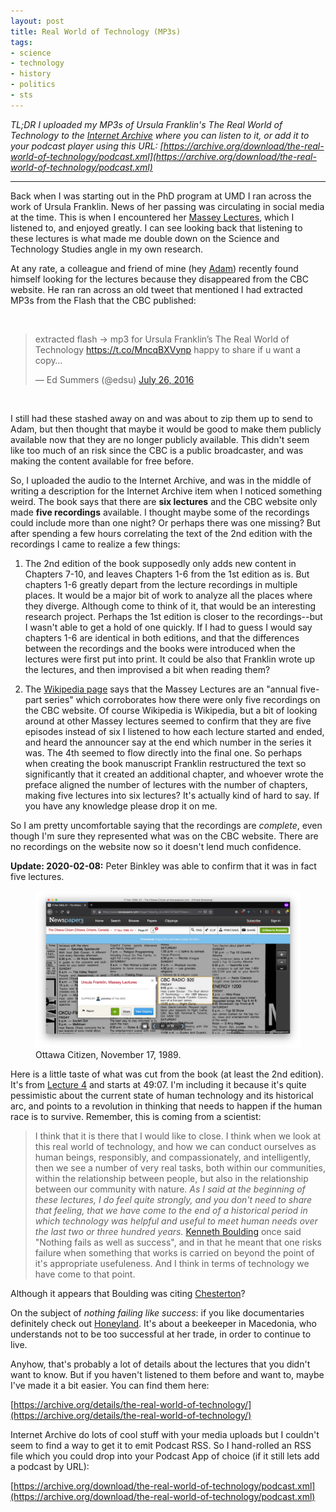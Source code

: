 ```yaml
---
layout: post
title: Real World of Technology (MP3s)
tags:
- science
- technology
- history
- politics
- sts
---
```


*TL;DR I uploaded my MP3s of Ursula Franklin's The Real World of Technology to the [Internet Archive](https://archive.org/details/the-real-world-of-technology/) where you can listen to it, or add it to your podcast player using this URL: [https://archive.org/download/the-real-world-of-technology/podcast.xml](https://archive.org/download/the-real-world-of-technology/podcast.xml)*

---

Back when I was starting out in the PhD program at UMD I ran across the work of
Ursula Franklin. News of her passing was circulating in social media at the
time. This is when I encountered her [Massey
Lectures](https://inkdroid.org/2016/08/05/real-world-of-technology/), which I
listened to, and enjoyed greatly. I can see looking back that listening to these
lectures is what made me double down on the Science and Technology Studies angle
in my own research.

At any rate, a colleague and friend of mine (hey
[Adam](https://www.adamkriesberg.com/)) recently found himself looking for the
lectures because they disappeared from the CBC website. He ran ran across an old
tweet that mentioned I had extracted MP3s from the Flash that the CBC published:

<br>

<blockquote class="twitter-tweet"><p lang="en" dir="ltr">extracted flash -&gt; mp3 for Ursula Franklin’s The Real World of Technology <a href="https://t.co/MncqBXVynp">https://t.co/MncqBXVynp</a> happy to share if u want a copy…</p>&mdash; Ed Summers (@edsu) <a href="https://twitter.com/edsu/status/757935453190361088?ref_src=twsrc%5Etfw">July 26, 2016</a></blockquote><script async src="https://platform.twitter.com/widgets.js" charset="utf-8"></script>

<br>

I still had these stashed away on and was about to zip them up to send to Adam,
but then thought that maybe it would be good to make them publicly available now
that they are no longer publicly available. This didn't seem like too much of an
risk since the CBC is a public broadcaster, and was making the content available
for free before.

So, I uploaded the audio to the Internet Archive, and was in the middle of
writing a description for the Internet Archive item when I noticed something
weird. The book says that there are **six lectures** and the CBC website only
made **five recordings** available. I thought maybe some of the recordings could
include more than one night? Or perhaps there was one missing? But after
spending a few hours correlating the text of the 2nd edition with the recordings
I came to realize a few things:

1. The 2nd edition of the book supposedly only adds new content in Chapters
   7-10, and leaves Chapters 1-6 from the 1st edition as is. But chapters 1-6
   greatly depart from the lecture recordings in multiple places. It would be a
   major bit of work to analyze all the places where they diverge. Although come
   to think of it, that would be an interesting research project. Perhaps the
   1st edition is closer to the recordings--but I wasn't able to get a hold of
   one quickly.  If I had to guess I would say chapters 1-6 are identical in
   both editions, and that the differences between the recordings and the books
   were introduced when the lectures were first put into print. It could be also
   that Franklin wrote up the lectures, and then improvised a bit when reading
   them?

2. The [Wikipedia page] says that the Massey Lectures are an "annual five-part
   series" which corroborates how there were only five recordings on the CBC
   website. Of course Wikipedia is Wikipedia, but a bit of looking around at
   other Massey lectures seemed to confirm that they are five episodes instead
   of six I listened to how each lecture started and ended, and heard the
   announcer say at the end which number in the series it was. The 4th seemed to
   flow directly into the final one. So perhaps when creating the book
   manuscript Franklin restructured the text so significantly that it created an
   additional chapter, and whoever wrote the preface aligned the number of
   lectures with the number of chapters, making five lectures into six lectures?
   It's actually kind of hard to say. If you have any knowledge please drop it
   on me.

So I am pretty uncomfortable saying that the recordings are *complete*, even
though I'm sure they represented what was on the CBC website. There are no
recordings on the website now so it doesn't lend much confidence.

**Update: 2020-02-08:** Peter Binkley was able to confirm that it was in fact
five lectures.

<figure>
  <a href="https://www.newspapers.com/image/?clipping_id=43827970"><img class="img-responsive" src="/images/ottawa-citizen.png"></a>
  <figcaption>Ottawa Citizen, November 17, 1989.</figcaption>
</figure>

Here is a little taste of what was cut from the book (at least the 2nd edition).
It's from [Lecture
4](https://archive.org/details/the-real-world-of-technology/part-4.mp3) and
starts at 49:07. I'm including it because it's quite pessimistic about the
current state of human technology and its historical arc, and points to a
revolution in thinking that needs to happen if the human race is to survive.
Remember, this is coming from a scientist:

> I think that it is there that I would like to close. I think when we look at this real world of technology, and how we can conduct ourselves as human beings, responsibly, and compassionately, and intelligently, then we see a number of very real tasks, both within our communities, within the relationship between people, but also in the relationship between our community with nature. *As I said at the beginning of these lectures, I do feel quite strongly, and you don't need to share that feeling, that we have come to the end of a historical period in which technology was helpful and useful to meet human needs over the last two or three hundred years.* [Kenneth Boulding] once said "Nothing fails as well as success", and in that he meant that one risks failure when something that works is carried on beyond the point of it's appropriate usefuleness. And I think in terms of technology we have come to that point.

Although it appears that Boulding was citing [Chesterton](https://www.gutenberg.org/files/470/470-h/470-h.htm)?

On the subject of *nothing failing like success*: if you like documentaries definitely check out [Honeyland](https://en.wikipedia.org/wiki/Honeyland_(2019_film)). It's about a beekeeper in Macedonia, who understands not to be too successful at her trade, in order to continue to live.

Anyhow, that's probably a lot of details about the lectures that you didn't want to know. But if you haven't listened to them before and want to, maybe I've made it a bit easier. You can find them here:

[https://archive.org/details/the-real-world-of-technology/](https://archive.org/details/the-real-world-of-technology/)

Internet Archive do lots of cool stuff with your media uploads but I couldn't
seem to find a way to get it to emit Podcast RSS. So I hand-rolled an RSS file
which you could drop into your Podcast App of choice (if it still lets add a
podcast by URL):

[https://archive.org/download/the-real-world-of-technology/podcast.xml](https://archive.org/download/the-real-world-of-technology/podcast.xml)

[Wikipedia page]: https://en.wikipedia.org/wiki/Massey_Lectures

[Kenneth Boulding]: https://en.wikipedia.org/wiki/Kenneth_E._Boulding
